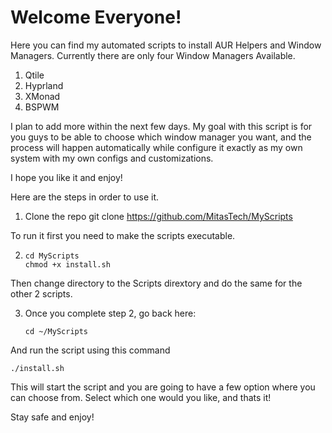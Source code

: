 # Welcome Everyone!
Here you can find my automated scripts to install AUR Helpers and Window Managers.
Currently there are only four Window Managers Available. 
1) Qtile
2) Hyprland
3) XMonad
4) BSPWM

I plan to add more within the next few days.
My goal with this script is for you guys to be able to choose which window manager you want,
and the process will happen automatically while configure it exactly as my own system with my own configs
and customizations.

I hope you like it and enjoy!

Here are the steps in order to use it.

1) Clone the repo
    git clone https://github.com/MitasTech/MyScripts


To run it first you need to make the scripts executable.

2) ```
   cd MyScripts
   chmod +x install.sh
   ```
Then change directory to the Scripts dirextory and do the same for the other 2 scripts.

3) Once you complete step 2, go back here:
   ```
   cd ~/MyScripts
   ```
And run the script using this command

    ./install.sh

This will start the script and you are going to have a few option where you can choose from.
Select which one would you like, and thats it!

Stay safe and enjoy!

